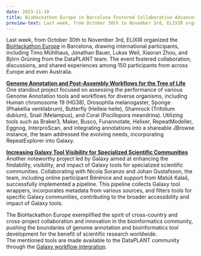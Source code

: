 ```yaml
---
date: 2023-11-10
title: BioHackathon Europe in Barcelona Fostered Collaborative Advances on Bioinformatics Tools and International Exchange of (DataPLANT) Developers
preview-text: Last week, from October 30th to November 3rd, ELIXIR organized the BioHackathon Europe in Barcelona, drawing international participants, including Timo Mühlhaus, Jonathan Bauer, Lukas Weil, Xiaoran Zhou, and Björn Grüning from the DataPLANT team. The event fostered collaboration, discussions, and shared experiences among 150 participants from across Europe and even Australia...
---
```


Last week, from October 30th to November 3rd, ELIXIR organized the [BioHackathon Europe](https://biohackathon-europe.org/) in Barcelona, drawing international participants, including Timo Mühlhaus, Jonathan Bauer, Lukas Weil, Xiaoran Zhou, and Björn Grüning from the DataPLANT team. The event fostered collaboration, discussions, and shared experiences among 150 participants from across Europe and even Australia.

**[Genome Annotation and Post-Assembly Workflows for the Tree of Life](https://github.com/elixir-europe/biohackathon-projects-2023/tree/main/20)**   
One standout project focused on assessing the performance of various Genome Annotation tools and workflows for diverse organisms, including Human chromosome 19 (HG38), Drosophila melanogaster, Sponge (Phakellia ventilabrum), Butterfly (Helleie helle), Shamrock (Trifolium dubium), Snail (Melampus), and Coral (Pocillopora meandrina). Utilizing tools such as Braker3, Maker, Busco, Funannotate, Helixer, RepeatModeller, Eggnog, InterproScan, and integrating annotations into a shareable JBrowse instance, the team addressed the evolving needs, incorporating RepeatExplorer into Galaxy.

**[Increasing Galaxy Tool Visibility for Specialized Scientific Communities](https://github.com/elixir-europe/biohackathon-projects-2023/tree/main/25)**   
Another noteworthy project led by Galaxy aimed at enhancing the findability, visibility, and impact of Galaxy tools for specialized scientific communities. Collaborating with Nicola Soranzo and Johan Gustafsson, the team, including online participant Bérénice and support from Matúš Kalaš, successfully implemented a pipeline. This pipeline collects Galaxy tool wrappers, incorporates metadata from various sources, and filters tools for specific Galaxy communities, contributing to the broader accessibility and impact of Galaxy tools.

The BioHackathon Europe exemplified the spirit of cross-country and cross-project collaboration and innovation in the bioinformatics community, pushing the boundaries of genome annotation and bioinformatics tool development for the benefit of scientific research worldwide.   
The mentioned tools are made available to the DataPLANT community through the [Galaxy workflow integration](https://nfdi4plants.org/content/news/2023-09-04-step-by-step-integration-of-dataplant-workflows.html).

<!--Noch das ARC Project einbringen (https://github.com/elixir-europe/biohackathon-projects-2023/tree/main/14)-->